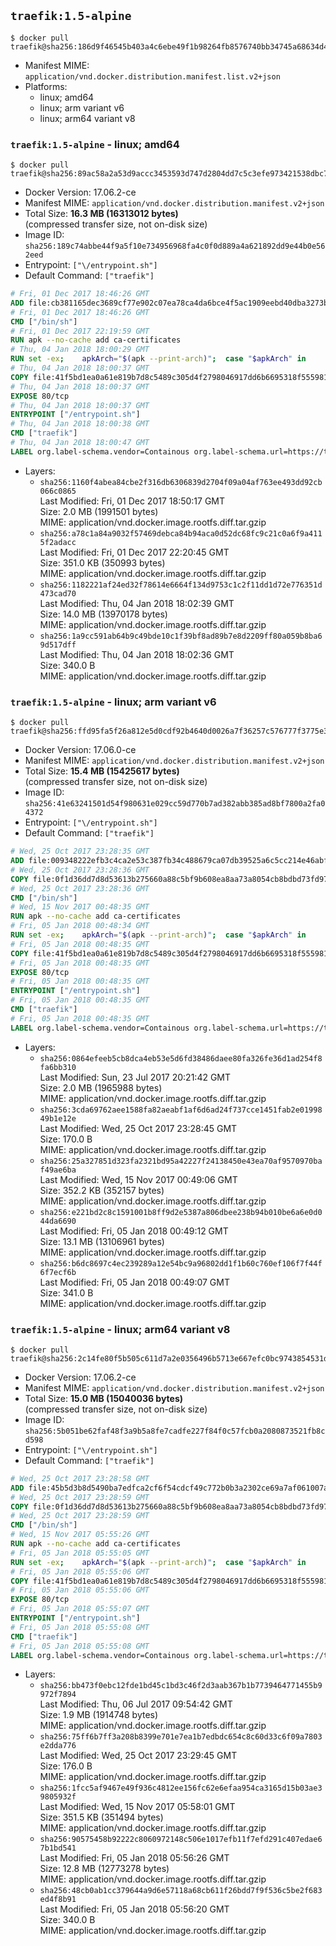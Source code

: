 ## `traefik:1.5-alpine`

```console
$ docker pull traefik@sha256:186d9f46545b403a4c6ebe49f1b98264fb8576740bb34745a68634d411d61953
```

-	Manifest MIME: `application/vnd.docker.distribution.manifest.list.v2+json`
-	Platforms:
	-	linux; amd64
	-	linux; arm variant v6
	-	linux; arm64 variant v8

### `traefik:1.5-alpine` - linux; amd64

```console
$ docker pull traefik@sha256:89ac58a2a53d9accc3453593d747d2804dd7c5c3efe973421538dbc78d181760
```

-	Docker Version: 17.06.2-ce
-	Manifest MIME: `application/vnd.docker.distribution.manifest.v2+json`
-	Total Size: **16.3 MB (16313012 bytes)**  
	(compressed transfer size, not on-disk size)
-	Image ID: `sha256:189c74abbe44f9a5f10e734956968fa4c0f0d889a4a621892dd9e44b0e562eed`
-	Entrypoint: `["\/entrypoint.sh"]`
-	Default Command: `["traefik"]`

```dockerfile
# Fri, 01 Dec 2017 18:46:26 GMT
ADD file:cb381165dec3689cf77e902c07ea78ca4da6bce4f5ac1909eebd40dba3273bfe in / 
# Fri, 01 Dec 2017 18:46:26 GMT
CMD ["/bin/sh"]
# Fri, 01 Dec 2017 22:19:59 GMT
RUN apk --no-cache add ca-certificates
# Thu, 04 Jan 2018 18:00:29 GMT
RUN set -ex; 	apkArch="$(apk --print-arch)"; 	case "$apkArch" in 		armhf) arch='arm' ;; 		aarch64) arch='arm64' ;; 		x86_64) arch='amd64' ;; 		*) echo >&2 "error: unsupported architecture: $apkArch"; exit 1 ;; 	esac; 	apk add --no-cache --virtual .fetch-deps libressl; 	wget -O /usr/local/bin/traefik "https://github.com/containous/traefik/releases/download/v1.5.0-rc4/traefik_linux-$arch"; 	apk del .fetch-deps; 	chmod +x /usr/local/bin/traefik
# Thu, 04 Jan 2018 18:00:37 GMT
COPY file:41f5bd1ea0a61e819b7d8c5489c305d4f2798046917dd6b6695318f555981727 in / 
# Thu, 04 Jan 2018 18:00:37 GMT
EXPOSE 80/tcp
# Thu, 04 Jan 2018 18:00:37 GMT
ENTRYPOINT ["/entrypoint.sh"]
# Thu, 04 Jan 2018 18:00:38 GMT
CMD ["traefik"]
# Thu, 04 Jan 2018 18:00:47 GMT
LABEL org.label-schema.vendor=Containous org.label-schema.url=https://traefik.io org.label-schema.name=Traefik org.label-schema.description=A modern reverse-proxy org.label-schema.version=v1.5.0-rc4 org.label-schema.docker.schema-version=1.0
```

-	Layers:
	-	`sha256:1160f4abea84cbe2f316db6306839d2704f09a04af763ee493dd92cb066c0865`  
		Last Modified: Fri, 01 Dec 2017 18:50:17 GMT  
		Size: 2.0 MB (1991501 bytes)  
		MIME: application/vnd.docker.image.rootfs.diff.tar.gzip
	-	`sha256:a78c1a84a9032f57469debca84b94aca0d52dc68fc9c21c0a6f9a4115f2adacc`  
		Last Modified: Fri, 01 Dec 2017 22:20:45 GMT  
		Size: 351.0 KB (350993 bytes)  
		MIME: application/vnd.docker.image.rootfs.diff.tar.gzip
	-	`sha256:1182221af24ed32f78614e6664f134d9753c1c2f11dd1d72e776351d473cad70`  
		Last Modified: Thu, 04 Jan 2018 18:02:39 GMT  
		Size: 14.0 MB (13970178 bytes)  
		MIME: application/vnd.docker.image.rootfs.diff.tar.gzip
	-	`sha256:1a9cc591ab64b9c49bde10c1f39bf8ad89b7e8d2209ff80a059b8ba69d517dff`  
		Last Modified: Thu, 04 Jan 2018 18:02:36 GMT  
		Size: 340.0 B  
		MIME: application/vnd.docker.image.rootfs.diff.tar.gzip

### `traefik:1.5-alpine` - linux; arm variant v6

```console
$ docker pull traefik@sha256:ffd95fa5f26a812e5d0cdf92b4640d0026a7f36257c576777f3775e3323bfa39
```

-	Docker Version: 17.06.0-ce
-	Manifest MIME: `application/vnd.docker.distribution.manifest.v2+json`
-	Total Size: **15.4 MB (15425617 bytes)**  
	(compressed transfer size, not on-disk size)
-	Image ID: `sha256:41e63241501d54f980631e029cc59d770b7ad382abb385ad8bf7800a2fa04372`
-	Entrypoint: `["\/entrypoint.sh"]`
-	Default Command: `["traefik"]`

```dockerfile
# Wed, 25 Oct 2017 23:28:35 GMT
ADD file:009348222efb3c4ca2e53c387fb34c488679ca07db39525a6c5cc214e46abffd in / 
# Wed, 25 Oct 2017 23:28:36 GMT
COPY file:0f1d36dd7d8d53613b275660a88c5bf9b608ea8aa73a8054cb8bdbd73fd971ac in /etc/localtime 
# Wed, 25 Oct 2017 23:28:36 GMT
CMD ["/bin/sh"]
# Wed, 15 Nov 2017 00:48:35 GMT
RUN apk --no-cache add ca-certificates
# Fri, 05 Jan 2018 00:48:34 GMT
RUN set -ex; 	apkArch="$(apk --print-arch)"; 	case "$apkArch" in 		armhf) arch='arm' ;; 		aarch64) arch='arm64' ;; 		x86_64) arch='amd64' ;; 		*) echo >&2 "error: unsupported architecture: $apkArch"; exit 1 ;; 	esac; 	apk add --no-cache --virtual .fetch-deps libressl; 	wget -O /usr/local/bin/traefik "https://github.com/containous/traefik/releases/download/v1.5.0-rc4/traefik_linux-$arch"; 	apk del .fetch-deps; 	chmod +x /usr/local/bin/traefik
# Fri, 05 Jan 2018 00:48:35 GMT
COPY file:41f5bd1ea0a61e819b7d8c5489c305d4f2798046917dd6b6695318f555981727 in / 
# Fri, 05 Jan 2018 00:48:35 GMT
EXPOSE 80/tcp
# Fri, 05 Jan 2018 00:48:35 GMT
ENTRYPOINT ["/entrypoint.sh"]
# Fri, 05 Jan 2018 00:48:35 GMT
CMD ["traefik"]
# Fri, 05 Jan 2018 00:48:35 GMT
LABEL org.label-schema.vendor=Containous org.label-schema.url=https://traefik.io org.label-schema.name=Traefik org.label-schema.description=A modern reverse-proxy org.label-schema.version=v1.5.0-rc4 org.label-schema.docker.schema-version=1.0
```

-	Layers:
	-	`sha256:0864efeeb5cb8dca4eb53e5d6fd38486daee80fa326fe36d1ad254f8fa6bb310`  
		Last Modified: Sun, 23 Jul 2017 20:21:42 GMT  
		Size: 2.0 MB (1965988 bytes)  
		MIME: application/vnd.docker.image.rootfs.diff.tar.gzip
	-	`sha256:3cda69762aee1588fa82aeabf1af6d6ad24f737cce1451fab2e0199849b1e12e`  
		Last Modified: Wed, 25 Oct 2017 23:28:45 GMT  
		Size: 170.0 B  
		MIME: application/vnd.docker.image.rootfs.diff.tar.gzip
	-	`sha256:25a327851d323fa2321bd95a42227f24138450e43ea70af9570970baf49ae6ba`  
		Last Modified: Wed, 15 Nov 2017 00:49:06 GMT  
		Size: 352.2 KB (352157 bytes)  
		MIME: application/vnd.docker.image.rootfs.diff.tar.gzip
	-	`sha256:e221bd2c8c1591001b8ff9d2e5387a806dbee238b94b010be6a6e0d044da6690`  
		Last Modified: Fri, 05 Jan 2018 00:49:12 GMT  
		Size: 13.1 MB (13106961 bytes)  
		MIME: application/vnd.docker.image.rootfs.diff.tar.gzip
	-	`sha256:b6dc8697c4ec239289a12e54bc9a96802dd1f1b60c760ef106f7f44f6f7ecf6b`  
		Last Modified: Fri, 05 Jan 2018 00:49:07 GMT  
		Size: 341.0 B  
		MIME: application/vnd.docker.image.rootfs.diff.tar.gzip

### `traefik:1.5-alpine` - linux; arm64 variant v8

```console
$ docker pull traefik@sha256:2c14fe80f5b505c611d7a2e0356496b5713e667efc0bc9743854531d49cdd1f3
```

-	Docker Version: 17.06.2-ce
-	Manifest MIME: `application/vnd.docker.distribution.manifest.v2+json`
-	Total Size: **15.0 MB (15040036 bytes)**  
	(compressed transfer size, not on-disk size)
-	Image ID: `sha256:5b051be62faf48f3a9b5a8fe7cadfe227f84f0c57fcb0a2080873521fb8cd598`
-	Entrypoint: `["\/entrypoint.sh"]`
-	Default Command: `["traefik"]`

```dockerfile
# Wed, 25 Oct 2017 23:28:58 GMT
ADD file:45b5d3b8d5490ba7edfca2cf6f54cdcf49c772b0b3a2302ce69a7af061007aa4 in / 
# Wed, 25 Oct 2017 23:28:59 GMT
COPY file:0f1d36dd7d8d53613b275660a88c5bf9b608ea8aa73a8054cb8bdbd73fd971ac in /etc/localtime 
# Wed, 25 Oct 2017 23:28:59 GMT
CMD ["/bin/sh"]
# Wed, 15 Nov 2017 05:55:26 GMT
RUN apk --no-cache add ca-certificates
# Fri, 05 Jan 2018 05:55:05 GMT
RUN set -ex; 	apkArch="$(apk --print-arch)"; 	case "$apkArch" in 		armhf) arch='arm' ;; 		aarch64) arch='arm64' ;; 		x86_64) arch='amd64' ;; 		*) echo >&2 "error: unsupported architecture: $apkArch"; exit 1 ;; 	esac; 	apk add --no-cache --virtual .fetch-deps libressl; 	wget -O /usr/local/bin/traefik "https://github.com/containous/traefik/releases/download/v1.5.0-rc4/traefik_linux-$arch"; 	apk del .fetch-deps; 	chmod +x /usr/local/bin/traefik
# Fri, 05 Jan 2018 05:55:06 GMT
COPY file:41f5bd1ea0a61e819b7d8c5489c305d4f2798046917dd6b6695318f555981727 in / 
# Fri, 05 Jan 2018 05:55:06 GMT
EXPOSE 80/tcp
# Fri, 05 Jan 2018 05:55:07 GMT
ENTRYPOINT ["/entrypoint.sh"]
# Fri, 05 Jan 2018 05:55:08 GMT
CMD ["traefik"]
# Fri, 05 Jan 2018 05:55:08 GMT
LABEL org.label-schema.vendor=Containous org.label-schema.url=https://traefik.io org.label-schema.name=Traefik org.label-schema.description=A modern reverse-proxy org.label-schema.version=v1.5.0-rc4 org.label-schema.docker.schema-version=1.0
```

-	Layers:
	-	`sha256:bb473f0ebc12fde1bd45c1bd3c46f2d3aab367b1b7739464771455b9972f7894`  
		Last Modified: Thu, 06 Jul 2017 09:54:42 GMT  
		Size: 1.9 MB (1914748 bytes)  
		MIME: application/vnd.docker.image.rootfs.diff.tar.gzip
	-	`sha256:75ff6b7ff3a208b8399e701e7ea1b7edbdc654c8c60d33c6f09a7803e2dda776`  
		Last Modified: Wed, 25 Oct 2017 23:29:45 GMT  
		Size: 176.0 B  
		MIME: application/vnd.docker.image.rootfs.diff.tar.gzip
	-	`sha256:1fcc5af9467e49f936c4812ee156fc62e6efaa954ca3165d15b03ae39805932f`  
		Last Modified: Wed, 15 Nov 2017 05:58:01 GMT  
		Size: 351.5 KB (351494 bytes)  
		MIME: application/vnd.docker.image.rootfs.diff.tar.gzip
	-	`sha256:90575458b92222c8060972148c506e1017efb11f7efd291c407edae67b1bd541`  
		Last Modified: Fri, 05 Jan 2018 05:56:26 GMT  
		Size: 12.8 MB (12773278 bytes)  
		MIME: application/vnd.docker.image.rootfs.diff.tar.gzip
	-	`sha256:48cb0ab1cc379644a9d6e57118a68cb611f26bdd7f9f536c5be2f683ed4f8b91`  
		Last Modified: Fri, 05 Jan 2018 05:56:20 GMT  
		Size: 340.0 B  
		MIME: application/vnd.docker.image.rootfs.diff.tar.gzip

